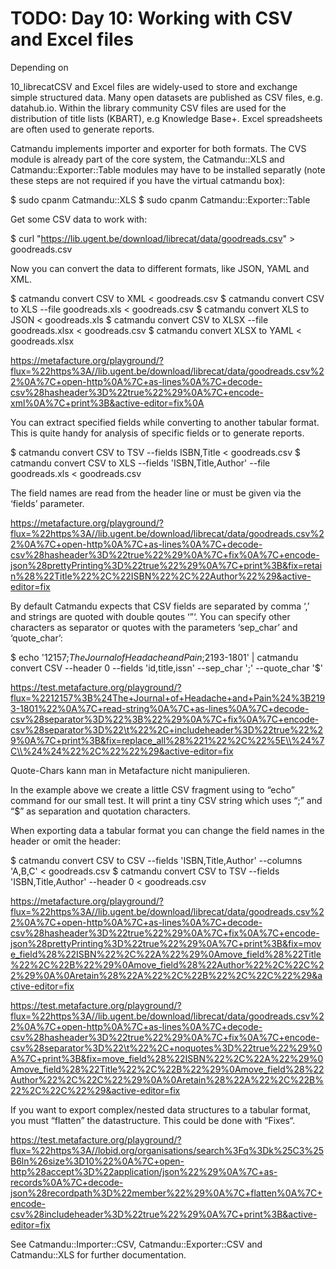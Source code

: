# TODO: Day 10: Working with CSV and Excel files
Depending on 

10_librecatCSV and Excel files are widely-used to store and exchange simple structured data. Many open datasets are published as CSV files, e.g. datahub.io. Within the library community CSV files are used for the distribution of title lists (KBART), e.g Knowledge Base+. Excel spreadsheets are often used to generate reports.

Catmandu implements importer and exporter for both formats. The CVS module is already part of the core system, the Catmandu::XLS and Catmandu::Exporter::Table modules may have to be installed separatly (note these steps are not required if you have the virtual catmandu box):

$ sudo cpanm Catmandu::XLS
$ sudo cpanm Catmandu::Exporter::Table

Get some CSV data to work with:

$ curl "https://lib.ugent.be/download/librecat/data/goodreads.csv" > goodreads.csv

Now you can convert the data to different formats, like JSON, YAML and XML.

$ catmandu convert CSV to XML < goodreads.csv
$ catmandu convert CSV to XLS --file goodreads.xls < goodreads.csv
$ catmandu convert XLS to JSON < goodreads.xls
$ catmandu convert CSV to XLSX --file goodreads.xlsx < goodreads.csv
$ catmandu convert XLSX to YAML < goodreads.xlsx

https://metafacture.org/playground/?flux=%22https%3A//lib.ugent.be/download/librecat/data/goodreads.csv%22%0A%7C+open-http%0A%7C+as-lines%0A%7C+decode-csv%28hasheader%3D%22true%22%29%0A%7C+encode-xml%0A%7C+print%3B&active-editor=fix%0A

You can extract specified fields while converting to another tabular format. This is quite handy for analysis of specific fields or to generate reports.

$ catmandu convert CSV to TSV --fields ISBN,Title < goodreads.csv
$ catmandu convert CSV to XLS --fields 'ISBN,Title,Author' --file goodreads.xls < goodreads.csv

The field names are read from the header line or must be given via the ‘fields’ parameter.

https://metafacture.org/playground/?flux=%22https%3A//lib.ugent.be/download/librecat/data/goodreads.csv%22%0A%7C+open-http%0A%7C+as-lines%0A%7C+decode-csv%28hasheader%3D%22true%22%29%0A%7C+fix%0A%7C+encode-json%28prettyPrinting%3D%22true%22%29%0A%7C+print%3B&fix=retain%28%22Title%22%2C%22ISBN%22%2C%22Author%22%29&active-editor=fix

By default Catmandu expects that CSV fields are separated by comma ‘,’ and strings are quoted with double qoutes ‘”‘. You can specify other characters as separator or quotes with the parameters ‘sep_char’ and ‘quote_char’:

$ echo '12157;$The Journal of Headache and Pain$;2193-1801' | catmandu convert CSV --header 0 --fields 'id,title,issn' --sep_char ';' --quote_char '$'

https://test.metafacture.org/playground/?flux=%2212157%3B%24The+Journal+of+Headache+and+Pain%24%3B2193-1801%22%0A%7C+read-string%0A%7C+as-lines%0A%7C+decode-csv%28separator%3D%22%3B%22%29%0A%7C+fix%0A%7C+encode-csv%28separator%3D%22\t%22%2C+includeheader%3D%22true%22%29%0A%7C+print%3B&fix=replace_all%28%221%22%2C%22%5E\\%24%7C\\%24%24%22%2C%22%22%29&active-editor=fix

Quote-Chars kann man in Metafacture nicht manipulieren.

In the example above we create a little CSV fragment using to “echo” command for our small test. It will print a tiny CSV string which uses “;” and “$” as separation and quotation characters.

When exporting data a tabular format you can change the field names in the header or omit the header:

$ catmandu convert CSV to CSV --fields 'ISBN,Title,Author' --columns 'A,B,C' < goodreads.csv
$ catmandu convert CSV to TSV --fields 'ISBN,Title,Author' --header 0 < goodreads.csv

https://metafacture.org/playground/?flux=%22https%3A//lib.ugent.be/download/librecat/data/goodreads.csv%22%0A%7C+open-http%0A%7C+as-lines%0A%7C+decode-csv%28hasheader%3D%22true%22%29%0A%7C+fix%0A%7C+encode-json%28prettyPrinting%3D%22true%22%29%0A%7C+print%3B&fix=move_field%28%22ISBN%22%2C%22A%22%29%0Amove_field%28%22Title%22%2C%22B%22%29%0Amove_field%28%22Author%22%2C%22C%22%29%0A%0Aretain%28%22A%22%2C%22B%22%2C%22C%22%29&active-editor=fix


https://test.metafacture.org/playground/?flux=%22https%3A//lib.ugent.be/download/librecat/data/goodreads.csv%22%0A%7C+open-http%0A%7C+as-lines%0A%7C+decode-csv%28hasheader%3D%22true%22%29%0A%7C+fix%0A%7C+encode-csv%28separator%3D%22\t%22%2C+noquotes%3D%22true%22%29%0A%7C+print%3B&fix=move_field%28%22ISBN%22%2C%22A%22%29%0Amove_field%28%22Title%22%2C%22B%22%29%0Amove_field%28%22Author%22%2C%22C%22%29%0A%0Aretain%28%22A%22%2C%22B%22%2C%22C%22%29&active-editor=fix

If you want to export complex/nested data structures to a tabular format, you must “flatten” the datastructure. This could be done with “Fixes“.

https://test.metafacture.org/playground/?flux=%22https%3A//lobid.org/organisations/search%3Fq%3Dk%25C3%25B6ln%26size%3D10%22%0A%7C+open-http%28accept%3D%22application/json%22%29%0A%7C+as-records%0A%7C+decode-json%28recordpath%3D%22member%22%29%0A%7C+flatten%0A%7C+encode-csv%28includeheader%3D%22true%22%29%0A%7C+print%3B&active-editor=fix

See Catmandu::Importer::CSV, Catmandu::Exporter::CSV and Catmandu::XLS for further documentation.
